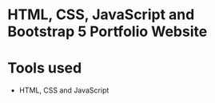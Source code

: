 HTML, CSS, JavaScript and Bootstrap 5 Portfolio Website
=======
# Tools used #
* HTML, CSS and JavaScript




